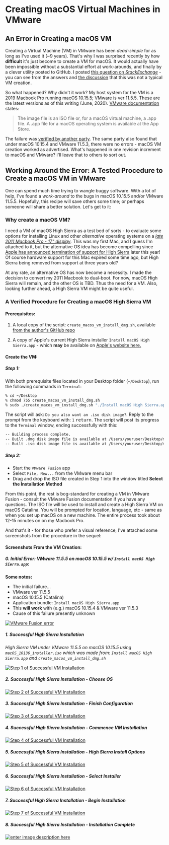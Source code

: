 # Creating macOS Virtual Machines in VMware

## An Error in Creating a macOS VM

Creating a Virtual Machine (VM) in VMware has been *dead-simple* for as long as I've used it (~9 years). That's why I was surprised recently by how **difficult** it's just become to create a VM for macOS. It would actually have been impossible without a substantial effort at work-arounds, and finally by a clever utility posted to GitHub. I posted [this question on *StackExchange*](https://apple.stackexchange.com/questions/393753/creating-high-sierra-as-vm-under-vmware-fusion) - you can see from the answers and [the discussion](https://chat.stackexchange.com/rooms/109326/discussion-between-seamus-and-user3439894) that this was not a typical VM creation.

So what happened? Why didn't it work? My host system for the VM is a 2019 Macbook Pro running macOS 10.15.5; VMware is ver 11.5.5. These are the latest versions as of this writing (June, 2020). [VMware documentation](https://docs.vmware.com/en/VMware-Fusion/11/com.vmware.fusion.using.doc/GUID-B7A0B805-BFEA-4BD3-99D8-A914897D7C36.html) states: 

>The image file is an ISO file or, for a macOS virtual machine, a .app  file. A .app file for a macOS operating system is available at the App  Store. 

The failure was [verified by another party](https://chat.stackexchange.com/transcript/message/54657972#54657972). The same party also found that under macOS 10.15.4 and VMware 11.5.3, there were no errors - macOS VM creation worked as advertised. What's happened in one revision increment to macOS and VMware? I'll leave that to others to sort out.

## Working Around the Error: A Tested Procedure to Create a macOS VM in VMware

One can spend much time trying to wangle buggy software. With a lot of help, I've found a *work-around* to the bugs in macOS 10.15.5 and/or VMware 11.5.5. Hopefully, this recipe will save others some time; or perhaps someone will share a better solution. Let's get to it:

### Why create a macOS VM?

I need a VM of macOS High Sierra as a test bed of sorts - to evaluate some options for installing Linux and other *alternative* operating systems on a [*late 2011 Macbook Pro - 17" display*](https://support.apple.com/kb/SP646?locale=en_US). This was my first Mac, and I guess I'm attached to it, but the alternative OS idea has become compelling since [Apple has announced termination of support for High Sierra](https://en.wikipedia.org/wiki/MacOS#Release_history) later this year! Of course hardware support for this Mac expired some time ago, but High Sierra being removed from support at three years old? 

At any rate, an alternative OS has now become a necessity. I made the decision to convert my 2011 Macbook to dual-boot. For now, macOS High Sierra will remain, and the other OS is TBD. Thus the need for a VM. Also, looking further ahead, a High Sierra VM might be quite useful.

### A Verified Procedure for Creating a macOS High Sierra VM

#### Prerequisites:

1. A local copy of the script: `create_macos_vm_install_dmg.sh`, available [from the author's GitHub repo](https://github.com/rtrouton/create_macos_vm_install_dmg) 

2. A copy of Apple's current High Sierra installer `Install macOS High Sierra.app` - which **may** be available on [Apple's website here.](https://support.apple.com/en-us/HT201372) 

#### Create the VM:

##### Step 1:

With both prerequisite files located in your Desktop folder (`~/Desktop`), run the following commands in `Terminal`:

```zsh
% cd ~/Desktop
% chmod 755 create_macos_vm_install_dmg.sh
% sudo ./create_macos_vm_install_dmg.sh "./Install macOS High Sierra.app" ~/Desktop
```

The script will ask: `Do you also want an .iso disk image?`. Reply to the prompt from the keyboard with: `1` <kbd>return</kbd>. The script will post its progress to the `Terminal` window, ending successfully with this: 

```zsh
-- Building process complete.
-- Built .dmg disk image file is available at /Users/youruser/Desktop/macOS_10136_installer.dmg
-- Built .iso disk image file is available at /Users/youruser/Desktop/macOS_10136_installer.iso
```

##### Step 2:

  * Start the `VMware Fusion` app 
  * Select `File, New...` from the VMware menu bar 
  * Drag and drop the ISO file created in Step 1 into the window titled **Select the Installation Method**

From this point, the rest is bog-standard for creating a VM in VMware Fusion - consult the VMware Fusion documentation if you have any questions. The ISO file will be used to install and create a High Sierra VM on macOS Catalina. You will be prompted for location, language, etc - same as when you set up macOS on a new machine. The entire process took about 12-15 minutes on on my Macbook Pro.  

And that's it - for those who prefer a visual reference, I've attached some screenshots from the procedure in the sequel: 

#### Screenshots From the VM Creation:

##### 0. Initial Error: VMware 11.5.5 on macOS 10.15.5 w/ `Install macOS High Sierra.app`:

**Some notes:** 
  - The initial failure... 
  - VMware ver 11.5.5
  - macOS 10.15.5 (Catalina)
  - Application bundle: `Install macOS High Sierra.app`
  - This **will work** with (e.g.) macOS 10.15.4 & VMware ver 11.5.3
  - Cause of this failure presently unknown

[![VMware Fusion error][1]][1] 

##### 1. Successful High Sierra Installation

  *High Sierra VM under VMware 11.5.5 on macOS 10.15.5 using `macOS_10136_installer.iso` which was made from: `Install macOS High Sierra.app` and `create_macos_vm_install_dmg.sh`*

[![Step 1 of Successful VM Installation][2]][2]

##### 2. Successful High Sierra Installation - Choose OS

[![Step 2 of Successful VM Installation][3]][3]

##### 3. Successful High Sierra Installation - Finish Configuration

[![Step 3 of Successful VM Installation][4]][4]

##### 4. Successful High Sierra Installation - Commence VM Installation

[![Step 4 of Successful VM Installation][5]][5] 

##### 5. Successful High Sierra Installation - High Sierra Install Options

[![Step 5 of Successful VM Installation][6]][6]

##### 6. Successful High Sierra Installation - Select Installer

[![Step 6 of Successful VM Installation][7]][7]

##### 7. Successful High Sierra Installation - Begin Installation

[![Step 7 of Successful VM Installation][8]][8]

##### 8. Successful High Sierra Installation - Installation Complete

[![enter image description here][9]][9]




[1]: https://i.stack.imgur.com/MMAXL.png
[2]: https://i.stack.imgur.com/B2hmt.png
[3]: https://i.stack.imgur.com/70rgU.png
[4]: https://i.stack.imgur.com/aiwdd.png
[5]: https://i.stack.imgur.com/qhqQg.png
[6]: https://i.stack.imgur.com/MnpxL.jpg
[7]: https://i.stack.imgur.com/F9hCW.jpg
[8]: https://i.stack.imgur.com/xv6R1.jpg
[9]: https://i.stack.imgur.com/KiEav.jpg